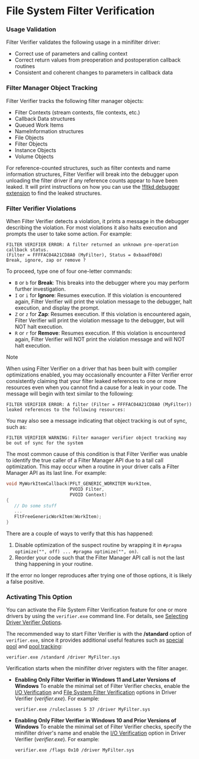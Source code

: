 # File System Filter Verification

### Usage Validation
Filter Verifier validates the following usage in a minifilter driver:

* Correct use of parameters and calling context
* Correct return values from preoperation and postoperation callback routines
* Consistent and coherent changes to parameters in callback data

### Filter Manager Object Tracking
Filter Verifier tracks the following filter manager objects:

* Filter Contexts (stream contexts, file contexts, etc.)
* Callback Data structures
* Queued Work Items
* NameInformation structures
* File Objects
* Filter Objects
* Instance Objects
* Volume Objects

For reference-counted structures, such as filter contexts and name information structures, Filter Verifier will break into the debugger upon unloading the filter driver if any reference counts appear to have been leaked. It will print instructions on how you can use the [!fltkd debugger extension](/windows-hardware/drivers/ifs/development-and-testing-tools#fltkd-debugger-extension) to find the leaked structures.

### Filter Verifier Violations
When Filter Verifier detects a violation, it prints a message in the debugger describing the violation. For most violations it also halts execution and prompts the user to take some action. For example:
```
FILTER VERIFIER ERROR: A filter returned an unknown pre-operation callback status.
(Filter = FFFFAC04A21CD8A0 (MyFilter), Status = 0xbaadf00d)
Break, ignore, zap or remove ?
```
To proceed, type one of four one-letter commands:
* `B` or `b` for **Break**: This breaks into the debugger where you may perform further investigation.
* `I` or `i` for **Ignore**: Resumes execution. If this violation is encountered again, Filter Verifier will print the violation message to the debugger, halt execution, and display the prompt.
* `Z` or `z` for **Zap**: Resumes execution. If this violation is encountered again, Filter Verifier will print the violation message to the debugger, but will NOT halt execution.
* `R` or `r` for **Remove**: Resumes execution. If this violation is encountered again, Filter Verifier will NOT print the violation message and will NOT halt execution.

> [!NOTE]
> When using Filter Verifier on a driver that has been built with complier optimizations enabled, you may occasionally encounter a Filter Verifier error consistently claiming that your filter leaked references to one or more resources even when you cannot find a cause for a leak in your code. The message will begin with text similar to the following:
> ```
>FILTER VERIFIER ERROR: A filter (Filter = FFFFAC04A21CD8A0 (MyFilter)) leaked references to the following resources:
> ```
> You may also see a message indicating that object tracking is out of sync, such as:
> ```
> FILTER VERIFIER WARNING: Filter manager verifier object tracking may be out of sync for the system
> ```
> The most common cause of this condition is that Filter Verifier was unable to identify the true caller of a Filter Manager API due to a tail call optimization. This may occur when a routine in your driver calls a Filter Manager API as its last line. For example:
> ```c
> void MyWorkItemCallback(PFLT_GENERIC_WORKITEM WorkItem,
>                         PVOID Filter,
>                         PVOID Context)
>{
>    // Do some stuff
>    ...
>    FltFreeGenericWorkItem(WorkItem);
>}
> ```
> There are a couple of ways to verify that this has happened:
> 1. Disable optimization of the suspect routine by wrapping it in `#pragma optimize("", off) ... #pragma optimize("", on)`.
> 2. Reorder your code such that the Filter Manager API call is not the last thing happening in your routine.
>
> If the error no longer reproduces after trying one of those options, it is likely a false positive.

### Activating This Option

You can activate the File System Filter Verification feature for one or more drivers by using the `verifier.exe` command line. For details, see [Selecting Driver Verifier Options](selecting-driver-verifier-options.md).

The recommended way to start Filter Verifier is with the **/standard** option of `verifier.exe`, since it provides additional useful features such as [special pool](special-pool.md) and [pool tracking](pool-tracking.md):
```
verifier.exe /standard /driver MyFilter.sys
```
Verification starts when the minifilter driver registers with the filter anager.
- **Enabling Only Filter Verifier in Windows 11 and Later Versions of Windows**
    To enable the minimal set of Filter Verifier checks, enable the [I/O Verification](../devtest/i-o-verification.md) and [File System Filter Verification](../devtest/file-system-filter-verification.md) options in Driver Verifier (*verifier.exe*). For example:

    ```
    verifier.exe /ruleclasses 5 37 /driver MyFilter.sys
    ```

- **Enabling Only Filter Verifier in Windows 10 and Prior Versions of Windows**
    To enable the minimal set of Filter Verifier checks, specify the minifilter driver's name and enable the [I/O Verification](../devtest/i-o-verification.md) option in Driver Verifier (*verifier.exe*). For example:

    ```
    verifier.exe /flags 0x10 /driver MyFilter.sys
    ```
